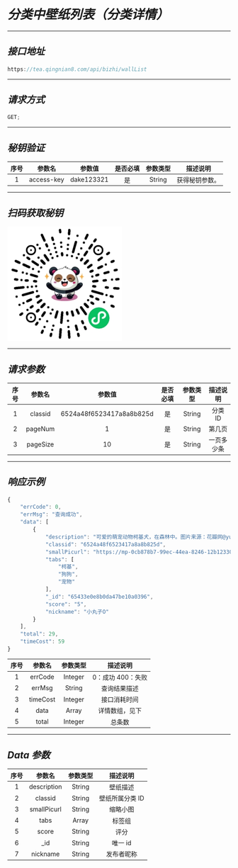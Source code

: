# **_分类中壁纸列表（分类详情）_**

---

## **_接口地址_**

```js
https://tea.qingnian8.com/api/bizhi/wallList
```

---

## **_请求方式_**

```ts
GET;
```

---

## **_秘钥验证_**

| 序号 |   参数名   |   参数值   | 是否必填 | 参数类型 |    描述说明    |
| :--: | :--------: | :--------: | :------: | :------: | :------------: |
|  1   | access-key | dake123321 |    是    |  String  | 获得秘钥参数。 |

---

## **_扫码获取秘钥_**

![壁纸接口](../public/images/pandow.jpg)

---

## **_请求参数_**

| 序号 |  参数名  |          参数值          | 是否必填 | 参数类型 |  描述说明  |
| :--: | :------: | :----------------------: | :------: | :------: | :--------: |
|  1   | classid  | 6524a48f6523417a8a8b825d |    是    |  String  |  分类 ID   |
|  2   | pageNum  |            1             |    是    |  String  |   第几页   |
|  3   | pageSize |            10            |    是    |  String  | 一页多少条 |

---

## **_响应示例_**

```ts
{
	"errCode": 0,
	"errMsg": "查询成功",
	"data": [
		{
			"description": "可爱的萌宠动物柯基犬，在森林中。图片来源：花瓣网@yunque",
			"classid": "6524a48f6523417a8a8b825d",
			"smallPicurl": "https://mp-0cb878b7-99ec-44ea-8246-12b123304b05.cdn.bspapp.com/xxmBizhi/20231102/1698905562410_0_small.webp",
			"tabs": [
				"柯基",
				"狗狗",
				"宠物"
			],
			"_id": "65433e0e8b0da47be10a0396",
			"score": "5",
			"nickname": "小丸子O"
		}
	],
	"total": 29,
	"timeCost": 59
}
```

| 序号 |  参数名  | 参数类型 |     描述说明      |
| :--: | :------: | :------: | :---------------: |
|  1   | errCode  | Integer  | 0：成功 400：失败 |
|  2   |  errMsg  |  String  |   查询结果描述    |
|  3   | timeCost | Integer  |   接口消耗时间    |
|  4   |   data   |  Array   |  详情数组，见下   |
|  5   |  total   | Integer  |      总条数       |

---

## **_Data 参数_**

| 序号 |   参数名    | 参数类型 |    描述说明     |
| :--: | :---------: | :------: | :-------------: |
|  1   | description |  String  |    壁纸描述     |
|  2   |   classid   |  String  | 壁纸所属分类 ID |
|  3   | smallPicurl |  String  |    缩略小图     |
|  4   |    tabs     |  Array   |     标签组      |
|  5   |    score    |  String  |      评分       |
|  6   |    \_id     |  String  |     唯一 id     |
|  7   |  nickname   |  String  |   发布者昵称    |
